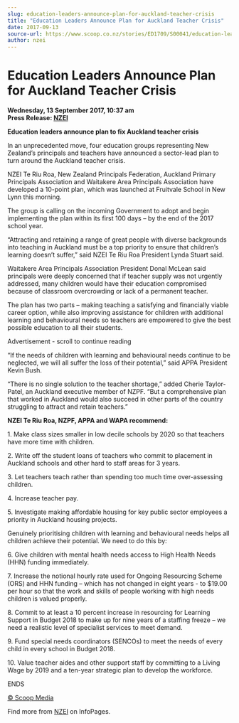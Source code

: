 ```yaml
---
slug: education-leaders-announce-plan-for-auckland-teacher-crisis
title: "Education Leaders Announce Plan for Auckland Teacher Crisis"
date: 2017-09-13
source-url: https://www.scoop.co.nz/stories/ED1709/S00041/education-leaders-announce-plan-for-auckland-teacher-crisis.htm
author: nzei
---
```

Education Leaders Announce Plan for Auckland Teacher Crisis
===========================================================

**Wednesday, 13 September 2017, 10:37 am**  
**Press Release: [NZEI](https://info.scoop.co.nz/NZEI)**

**Education leaders announce plan to fix Auckland teacher crisis**

In an unprecedented move, four education groups representing New Zealand’s principals and teachers have announced a sector-lead plan to turn around the Auckland teacher crisis.

NZEI Te Riu Roa, New Zealand Principals Federation, Auckland Primary Principals Association and Waitakere Area Principals Association have developed a 10-point plan, which was launched at Fruitvale School in New Lynn this morning.

The group is calling on the incoming Government to adopt and begin implementing the plan within its first 100 days – by the end of the 2017 school year.

“Attracting and retaining a range of great people with diverse backgrounds into teaching in Auckland must be a top priority to ensure that children’s learning doesn’t suffer,” said NZEI Te Riu Roa President Lynda Stuart said.

Waitakere Area Principals Association President Donal McLean said principals were deeply concerned that if teacher supply was not urgently addressed, many children would have their education compromised because of classroom overcrowding or lack of a permanent teacher.

The plan has two parts – making teaching a satisfying and financially viable career option, while also improving assistance for children with additional learning and behavioural needs so teachers are empowered to give the best possible education to all their students.

Advertisement - scroll to continue reading





“If the needs of children with learning and behavioural needs continue to be neglected, we will all suffer the loss of their potential,” said APPA President Kevin Bush.

“There is no single solution to the teacher shortage,” added Cherie Taylor-Patel, an Auckland executive member of NZPF. “But a comprehensive plan that worked in Auckland would also succeed in other parts of the country struggling to attract and retain teachers.”

**NZEI Te Riu Roa, NZPF, APPA and WAPA recommend:**

1\. Make class sizes smaller in low decile schools by 2020 so that teachers have more time with children.

2\. Write off the student loans of teachers who commit to placement in Auckland schools and other hard to staff areas for 3 years.

3\. Let teachers teach rather than spending too much time over-assessing children.

4\. Increase teacher pay.

5\. Investigate making affordable housing for key public sector employees a priority in Auckland housing projects.

Genuinely prioritising children with learning and behavioural needs helps all children achieve their potential. We need to do this by:

6\. Give children with mental health needs access to High Health Needs (HHN) funding immediately.

7\. Increase the notional hourly rate used for Ongoing Resourcing Scheme (ORS) and HHN funding – which has not changed in eight years - to $19.00 per hour so that the work and skills of people working with high needs children is valued properly.

8\. Commit to at least a 10 percent increase in resourcing for Learning Support in Budget 2018 to make up for nine years of a staffing freeze – we need a realistic level of specialist services to meet demand.

9\. Fund special needs coordinators (SENCOs) to meet the needs of every child in every school in Budget 2018.

10\. Value teacher aides and other support staff by committing to a Living Wage by 2019 and a ten-year strategic plan to develop the workforce.

  
ENDS  

[© Scoop Media](http://www.scoop.co.nz/about/terms.html)

Find more from [NZEI](https://info.scoop.co.nz/NZEI) on InfoPages.